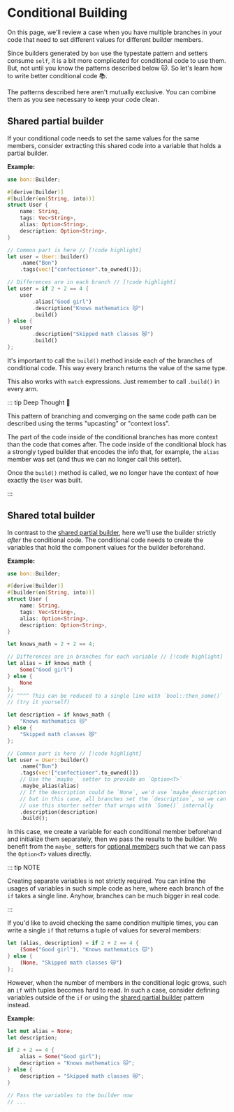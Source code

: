 # Conditional Building

On this page, we'll review a case when you have multiple branches in your code that need to set different values for different builder members.

Since builders generated by `bon` use the typestate pattern and setters consume `self`, it is a bit more complicated for conditional code to use them. But, not until you know the patterns described below 🐱. So let's learn how to write better conditional code 📚.

The patterns described here aren't mutually exclusive. You can combine them as you see necessary to keep your code clean.

## Shared partial builder

If your conditional code needs to set the same values for the same members, consider extracting this shared code into a variable that holds a partial builder.

**Example:**

```rust
use bon::Builder;

#[derive(Builder)]
#[builder(on(String, into))]
struct User {
    name: String,
    tags: Vec<String>,
    alias: Option<String>,
    description: Option<String>,
}

// Common part is here // [!code highlight]
let user = User::builder()
    .name("Bon")
    .tags(vec!["confectioner".to_owned()]);

// Differences are in each branch // [!code highlight]
let user = if 2 + 2 == 4 {
    user
        .alias("Good girl")
        .description("Knows mathematics 🐱")
        .build()
} else {
    user
        .description("Skipped math classes 😿")
        .build()
};
```

It's important to call the `build()` method inside each of the branches of conditional code. This way every branch returns the value of the same type.

This also works with `match` expressions. Just remember to call `.build()` in every arm.

::: tip Deep Thought 👀

This pattern of branching and converging on the same code path can be described using the terms "upcasting" or "context loss".

The part of the code inside of the conditional branches has more context than the code that comes after. The code inside of the conditional block has a strongly typed builder that encodes the info that, for example, the `alias` member was set (and thus we can no longer call this setter).

Once the `build()` method is called, we no longer have the context of how exactly the `User` was built.

:::

## Shared total builder

In contrast to the [shared partial builder](#shared-partial-builder), here we'll use the builder strictly _after_ the conditional code. The conditional code needs to create the variables that hold the component values for the builder beforehand.

**Example:**

```rust
use bon::Builder;

#[derive(Builder)]
#[builder(on(String, into))]
struct User {
    name: String,
    tags: Vec<String>,
    alias: Option<String>,
    description: Option<String>,
}

let knows_math = 2 + 2 == 4;

// Differences are in branches for each variable // [!code highlight]
let alias = if knows_math {
    Some("Good girl")
} else {
    None
};
// ^^^^ This can be reduced to a single line with `bool::then_some()`
// (try it yourself)

let description = if knows_math {
    "Knows mathematics 🐱"
} else {
    "Skipped math classes 😿"
};

// Common part is here // [!code highlight]
let user = User::builder()
    .name("Bon")
    .tags(vec!["confectioner".to_owned()])
    // Use the `maybe_` setter to provide an `Option<T>`
    .maybe_alias(alias)
    // If the description could be `None`, we'd use `maybe_description`,
    // but in this case, all branches set the `description`, so we can
    // use this shorter setter that wraps with `Some()` internally
    .description(description)
    .build();
```

In this case, we create a variable for each conditional member beforehand and initialize them separately, then we pass the results to the builder. We benefit from the `maybe_` setters for [optional members](../basics/optional-members) such that we can pass the `Option<T>` values directly.

::: tip NOTE

Creating separate variables is not strictly required. You can inline the usages of variables in such simple code as here, where each branch of the `if` takes a single line. Anyhow, branches can be much bigger in real code.

:::

If you'd like to avoid checking the same condition multiple times, you can write a single `if` that returns a tuple of values for several members:

```rust
let (alias, description) = if 2 + 2 == 4 {
    (Some("Good girl"), "Knows mathematics 🐱")
} else {
    (None, "Skipped math classes 😿")
};
```

However, when the number of members in the conditional logic grows, such an `if` with tuples becomes hard to read. In such a case, consider defining variables outside of the `if` or using the [shared partial builder](#shared-partial-builder) pattern instead.

**Example:**

```rust
let mut alias = None;
let description;

if 2 + 2 == 4 {
    alias = Some("Good girl");
    description = "Knows mathematics 🐱";
} else {
    description = "Skipped math classes 😿";
}

// Pass the variables to the builder now
// ...
```

